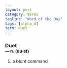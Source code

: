 ```yaml
---
layout: post
category: terms
tagline: "Word of the Day"
tags: [alpha_d]
term: duet
---
```


<h3>Duet<br/> <small>&mdash; n. (du<span>&middot;</span>et)</small></h3>
<p><ol><li>a blunt command</li>
</ol></p>
